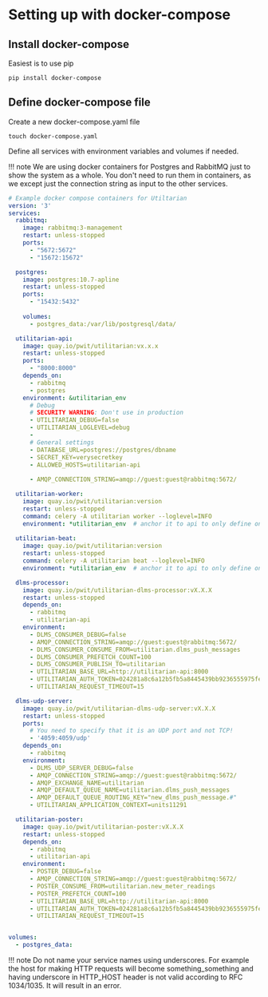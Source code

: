 # Setting up with docker-compose


## Install docker-compose

Easiest is to use pip

```
pip install docker-compose
```

## Define docker-compose file

Create a new docker-compose.yaml file

```
touch docker-compose.yaml
```

Define all services with environment variables and volumes if needed.

!!! note
    We are using docker containers for Postgres and RabbitMQ just to show the
    system as a whole. You don't need to run them in containers, as we except 
    just the connection string as input to the other services. 
    
    
```yaml
# Example docker compose containers for Utiltarian
version: '3'
services:
  rabbitmq:
    image: rabbitmq:3-management
    restart: unless-stopped
    ports:
      - "5672:5672"
      - "15672:15672"

  postgres:
    image: postgres:10.7-apline
    restart: unless-stopped
    ports:
      - "15432:5432"
    
    volumes:
      - postgres_data:/var/lib/postgresql/data/

  utilitarian-api:
    image: quay.io/pwit/utilitarian:vx.x.x
    restart: unless-stopped
    ports:
      - "8000:8000"
    depends_on:
      - rabbitmq
      - postgres
    environment: &utilitarian_env
      # Debug
      # SECURITY WARNING: Don't use in production
      - UTILITARIAN_DEBUG=false
      - UTILITARIAN_LOGLEVEL=debug
      - 
      # General settings
      - DATABASE_URL=postgres://postgres/dbname
      - SECRET_KEY=verysecretkey  
      - ALLOWED_HOSTS=utilitarian-api
        
      - AMQP_CONNECTION_STRING=amqp://guest:guest@rabbitmq:5672/

  utilitarian-worker:
    image: quay.io/pwit/utilitarian:version
    restart: unless-stopped
    command: celery -A utilitarian worker --loglevel=INFO
    environment: *utilitarian_env  # anchor it to api to only define once.
    
  utilitarian-beat:
    image: quay.io/pwit/utilitarian:version
    restart: unless-stopped
    command: celery -A utilitarian beat --loglevel=INFO
    environment: *utilitarian_env  # anchor it to api to only define once.

  dlms-processor:
    image: quay.io/pwit/utilitarian-dlms-processor:vX.X.X
    restart: unless-stopped
    depends_on: 
      - rabbitmq
      - utilitarian-api
    environment:
      - DLMS_CONSUMER_DEBUG=false
      - AMQP_CONNECTION_STRING=amqp://guest:guest@rabbitmq:5672/
      - DLMS_CONSUMER_CONSUME_FROM=utilitarian.dlms_push_messages
      - DLMS_CONSUMER_PREFETCH_COUNT=100
      - DLMS_CONSUMER_PUBLISH_TO=utilitarian
      - UTILITARIAN_BASE_URL=http://utilitarian-api:8000
      - UTILITARIAN_AUTH_TOKEN=024281a8c6a12b5fb5a8445439bb9236555975fe
      - UTILITARIAN_REQUEST_TIMEOUT=15

  dlms-udp-server:
    image: quay.io/pwit/utilitarian-dlms-udp-server:vX.X.X
    restart: unless-stopped
    ports:
      # You need to specify that it is an UDP port and not TCP!
      - '4059:4059/udp'
    depends_on: 
      - rabbitmq
    environment:
      - DLMS_UDP_SERVER_DEBUG=false
      - AMQP_CONNECTION_STRING=amqp://guest:guest@rabbitmq:5672/
      - AMQP_EXCHANGE_NAME=utilitarian
      - AMQP_DEFAULT_QUEUE_NAME=utilitarian.dlms_push_messages
      - AMQP_DEFAULT_QUEUE_ROUTING_KEY="new_dlms_push_message.#"
      - UTILITARIAN_APPLICATION_CONTEXT=units11291

  utilitarian-poster:
    image: quay.io/pwit/utilitarian-poster:vX.X.X
    restart: unless-stopped
    depends_on: 
      - rabbitmq
      - utilitarian-api
    environment:
      - POSTER_DEBUG=false
      - AMQP_CONNECTION_STRING=amqp://guest:guest@rabbitmq:5672/
      - POSTER_CONSUME_FROM=utilitarian.new_meter_readings
      - POSTER_PREFETCH_COUNT=100
      - UTILITARIAN_BASE_URL=http://utilitarian-api:8000
      - UTILITARIAN_AUTH_TOKEN=024281a8c6a12b5fb5a8445439bb9236555975fe
      - UTILITARIAN_REQUEST_TIMEOUT=15


volumes:
  - postgres_data:

```

!!! note
    Do not name your service names using underscores. For example the host for 
    making HTTP requests will become something_something and having underscore 
    in HTTP_HOST header is not valid according to RFC 1034/1035. It will result 
    in an error. 